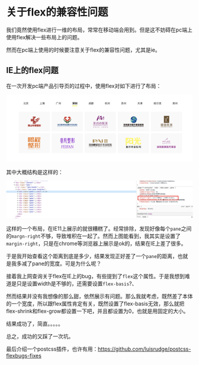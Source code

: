 # 关于flex的兼容性问题

我们竟然使用flex进行一维的布局，常常在移动端会用到。但是这不妨碍在pc端上使用flex解决一些布局上的问题。

然而在pc端上使用的时候要注意关于flex的兼容性问题，尤其是ie。

## IE上的flex问题

在一次开发pc端产品引导页的过程中，使用flex对如下进行了布局：

![layout](./imgs/layout_1.png)

其中大概结构是这样的：

![html_struct](./imgs/html_struct.png)

这样的一个布局，在IE11上展示的就很糟糕了。经常排除，发现好像每个`pane`之间的`margn-right`不够，导致堆积在一起了。然而上图能看到，我其实是设置了`margin-right`，只是在chrome等浏览器上展示是ok的，结果在IE上差了很多。

于是我开始查看这个距离到底是多少，结果发现正好差了一个`pane`的距离，也就是我多减了pane的宽度。可是为什么呢？

接着我上网查询关于flex在IE上的bug，有些提到了`flex`这个属性。于是我想到难道是只是设置width是不够的，还需要设置`flex-basis`?、

然而结果并没有我想像的那么甜，依然展示有问题。那么我就考虑，既然差了本体的一个宽度，所以跟flex属性肯定有关，既然设置了flex-basis无效，那么就把flex-shrink和flex-grow都设置一下吧，并且都设置为0，也就是用固定的大小。

结果成功了，简直。。。。。

总之，成功的又踩了一次坑。

最后介绍一个postcss插件，也许有用：https://github.com/luisrudge/postcss-flexbugs-fixes